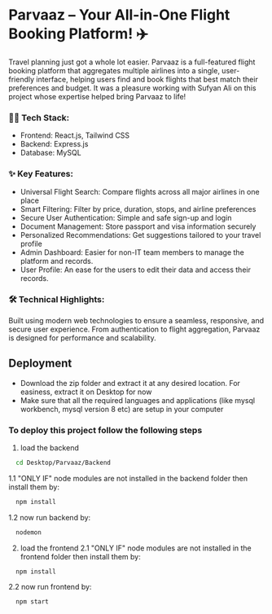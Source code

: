 
# Parvaaz – Your All-in-One Flight Booking Platform! ✈️
Travel planning just got a whole lot easier. Parvaaz is a full-featured flight booking platform that aggregates multiple airlines into a single, user-friendly interface, helping users find and book flights that best match their preferences and budget. It was a pleasure working with Sufyan Ali on this project whose expertise helped bring Parvaaz to life!

### 🧑‍💻 Tech Stack:
- Frontend: React.js, Tailwind CSS
- Backend: Express.js
- Database: MySQL

### ✨ Key Features:
- Universal Flight Search: Compare flights across all major airlines in one place
- Smart Filtering: Filter by price, duration, stops, and airline preferences
- Secure User Authentication: Simple and safe sign-up and login
- Document Management: Store passport and visa information securely
- Personalized Recommendations: Get suggestions tailored to your travel profile
- Admin Dashboard: Easier for non-IT team members to manage the platform and records.
- User Profile: An ease for the users to edit their data and access their records.

### 🛠️ Technical Highlights:
Built using modern web technologies to ensure a seamless, responsive, and secure user experience. From authentication to flight aggregation, Parvaaz is designed for performance and scalability.


## Deployment
- Download the zip folder and extract it at any desired location. For easiness, extract it on Desktop for now
- Make sure that all the required languages and applications (like mysql workbench, mysql version 8 etc) are setup in your computer
### To deploy this project follow the following steps

1. load the backend
```bash
  cd Desktop/Parvaaz/Backend
```
1.1 "ONLY IF" node modules are not installed in the backend folder then install them by:
```bash
  npm install
```
1.2 now run backend by:
```bash
  nodemon
```

2. load the frontend
2.1  "ONLY IF" node modules are not installed in the frontend folder then install them by:
```bash
  npm install
```
2.2 now run frontend by:
```bash
  npm start
```
